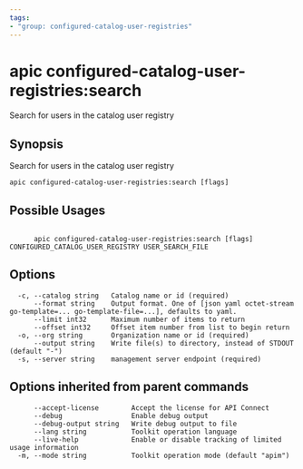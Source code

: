 ```yaml
---
tags:
- "group: configured-catalog-user-registries"
---
```

# apic configured-catalog-user-registries:search

Search for users in the catalog user registry

## Synopsis

Search for users in the catalog user registry

```
apic configured-catalog-user-registries:search [flags]
```

## Possible Usages

```

      apic configured-catalog-user-registries:search [flags] CONFIGURED_CATALOG_USER_REGISTRY USER_SEARCH_FILE

```

## Options

```
  -c, --catalog string   Catalog name or id (required)
      --format string    Output format. One of [json yaml octet-stream go-template=... go-template-file=...], defaults to yaml.
      --limit int32      Maximum number of items to return
      --offset int32     Offset item number from list to begin return
  -o, --org string       Organization name or id (required)
      --output string    Write file(s) to directory, instead of STDOUT (default "-")
  -s, --server string    management server endpoint (required)
```

## Options inherited from parent commands

```
      --accept-license        Accept the license for API Connect
      --debug                 Enable debug output
      --debug-output string   Write debug output to file
      --lang string           Toolkit operation language
      --live-help             Enable or disable tracking of limited usage information
  -m, --mode string           Toolkit operation mode (default "apim")
```
